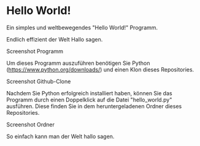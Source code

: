 # Hello World!

Ein simples und weltbewegendes "Hello World!" Programm.

Endlich effizient der Welt Hallo sagen.

Screenshot Programm

Um dieses Programm auszuführen benötigen Sie Python (https://www.python.org/downloads/) und einen Klon dieses Repositories.

Screenshot Github-Clone

Nachdem Sie Python erfolgreich installiert haben, können Sie das Programm durch einen Doppelklick auf die Datei "hello_world.py" ausführen. Diese finden Sie in dem heruntergeladenen Ordner dieses Repositories.

Screenshot Ordner

So einfach kann man der Welt hallo sagen.
